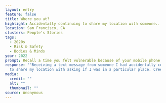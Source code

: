 ```yaml
---
layout: entry
feature: false
title: Where you at?
highlight: Accidentally continuing to share my location with someone... Creepy.
location: San Francisco, CA
clusters: People's Stories
tags:
  - 2020s
  - Risk & Safety
  - Bodies & Minds
year: 2022
prompt: Recall a time you felt vulnerable because of your mobile phone.
response: '"Receiving a text message from someone I had accidentally continued
  to share my location with asking if I was in a particular place. Creepy."'
media:
  credit: ""
  alt: ""
  thumbnail: ""
source: Anonymous
---
```

